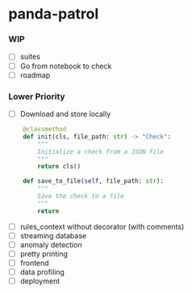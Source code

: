 # panda-patrol

### WIP
- [ ] suites
- [ ] Go from notebook to check
- [ ] roadmap
### Lower Priority
- [ ] Download and store locally
```python
    @classmethod
    def init(cls, file_path: str) -> "Check":
        """
        Initialize a check from a JSON file
        """
        return cls()

    def save_to_file(self, file_path: str):
        """
        Save the check to a file
        """
        return
```
- [ ] rules_context without decorator (with comments)
- [ ] streaming database
- [ ] anomaly detection
- [ ] pretty printing
- [ ] frontend
- [ ] data profiling
- [ ] deployment